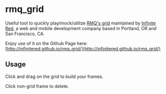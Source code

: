 rmq_grid
========

Useful tool to quickly play/mock/utilize [RMQ's grid](http://rubymotionquery.com/?s=grid&post_type=document) maintained by [Infinite Red](http://infinite.red), a web and mobile development company based in Portland, OR and San Francisco, CA.

Enjoy use of it on the Github Page here: [http://infinitered.github.io/rmq_grid/](http://infinitered.github.io/rmq_grid/)

## Usage

Click and drag on the grid to build your frames.

Click non-grid frame to delete.
